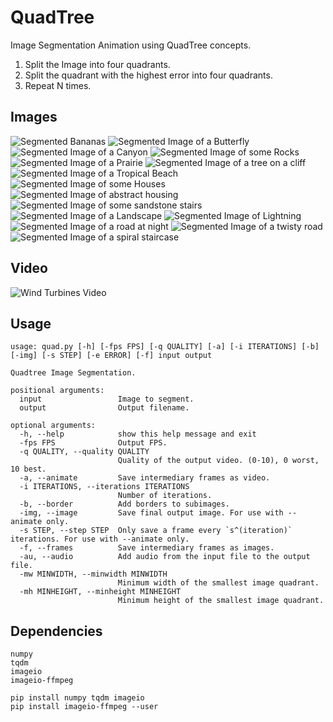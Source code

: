 # QuadTree

Image Segmentation Animation using QuadTree concepts.

1. Split the Image into four quadrants.
2. Split the quadrant with the highest error into four quadrants.
3. Repeat N times.

## Images

<img src="Results/bananas_quad.png" alt="Segmented Bananas" />
<img src="Results/butterfly_quad.png" alt="Segmented Image of a Butterfly" />
<img src="Results/canyon_quad.png" alt="Segmented Image of a Canyon" />
<img src="Results/rocks_quad.png" alt="Segmented Image of some Rocks" />
<img src="Results/prairie_quad.png" alt="Segmented Image of a Prairie" />
<img src="Results/tree_quad.png" alt="Segmented Image of a tree on a cliff" />
<img src="Results/tropical_quad.png" alt="Segmented Image of a Tropical Beach" />
<img src="Results/houses_quad.png" alt="Segmented Image of some Houses" />
<img src="Results/abstract_quad.png" alt="Segmented Image of abstract housing" />
<img src="Results/sand_quad.png" alt="Segmented Image of some sandstone stairs" />
<img src="Results/land_quad.png" alt="Segmented Image of a Landscape" />
<img src="Results/lightning_quad.png" alt="Segmented Image of Lightning" />
<img src="Results/night_quad.png" alt="Segmented Image of a road at night" />
<img src="Results/road_quad.png" alt="Segmented Image of a twisty road" />
<img src="Results/spiral_quad.png" alt="Segmented Image of a spiral staircase" />

## Video

<img src="Results/wind.gif" alt="Wind Turbines Video" />

## Usage

```
usage: quad.py [-h] [-fps FPS] [-q QUALITY] [-a] [-i ITERATIONS] [-b] [-img] [-s STEP] [-e ERROR] [-f] input output

Quadtree Image Segmentation.

positional arguments:
  input                 Image to segment.
  output                Output filename.

optional arguments:
  -h, --help            show this help message and exit
  -fps FPS              Output FPS.
  -q QUALITY, --quality QUALITY
                        Quality of the output video. (0-10), 0 worst, 10 best.
  -a, --animate         Save intermediary frames as video.
  -i ITERATIONS, --iterations ITERATIONS
                        Number of iterations.
  -b, --border          Add borders to subimages.
  -img, --image         Save final output image. For use with --animate only.
  -s STEP, --step STEP  Only save a frame every `s^(iteration)` iterations. For use with --animate only.
  -f, --frames          Save intermediary frames as images.
  -au, --audio          Add audio from the input file to the output file.
  -mw MINWIDTH, --minwidth MINWIDTH
                        Minimum width of the smallest image quadrant.
  -mh MINHEIGHT, --minheight MINHEIGHT
                        Minimum height of the smallest image quadrant.
```

## Dependencies

```
numpy
tqdm
imageio
imageio-ffmpeg

pip install numpy tqdm imageio
pip install imageio-ffmpeg --user
```